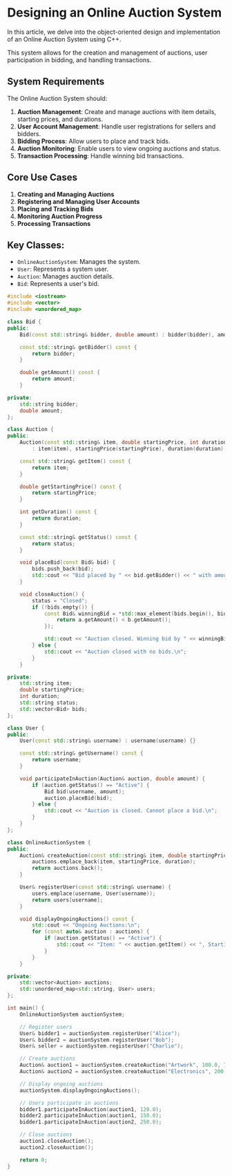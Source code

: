 # Designing an Online Auction System
In this article, we delve into the object-oriented design and implementation of an Online Auction System using C++. 

This system allows for the creation and management of auctions, user participation in bidding, and handling transactions.

## System Requirements

The Online Auction System should:

1. **Auction Management**: Create and manage auctions with item details, starting prices, and durations.
2. **User Account Management**: Handle user registrations for sellers and bidders.
3. **Bidding Process**: Allow users to place and track bids.
4. **Auction Monitoring**: Enable users to view ongoing auctions and status.
5. **Transaction Processing**: Handle winning bid transactions.

## Core Use Cases

1. **Creating and Managing Auctions**
2. **Registering and Managing User Accounts**
3. **Placing and Tracking Bids**
4. **Monitoring Auction Progress**
5. **Processing Transactions**

## Key Classes:
- `OnlineAuctionSystem`: Manages the system.
- `User`: Represents a system user.
- `Auction`: Manages auction details.
- `Bid`: Represents a user's bid.
```cpp
#include <iostream>
#include <vector>
#include <unordered_map>

class Bid {
public:
    Bid(const std::string& bidder, double amount) : bidder(bidder), amount(amount) {}

    const std::string& getBidder() const {
        return bidder;
    }

    double getAmount() const {
        return amount;
    }

private:
    std::string bidder;
    double amount;
};

class Auction {
public:
    Auction(const std::string& item, double startingPrice, int duration)
        : item(item), startingPrice(startingPrice), duration(duration), status("Active") {}

    const std::string& getItem() const {
        return item;
    }

    double getStartingPrice() const {
        return startingPrice;
    }

    int getDuration() const {
        return duration;
    }

    const std::string& getStatus() const {
        return status;
    }

    void placeBid(const Bid& bid) {
        bids.push_back(bid);
        std::cout << "Bid placed by " << bid.getBidder() << " with amount $" << bid.getAmount() << ".\n";
    }

    void closeAuction() {
        status = "Closed";
        if (!bids.empty()) {
            const Bid& winningBid = *std::max_element(bids.begin(), bids.end(), [](const Bid& a, const Bid& b) {
                return a.getAmount() < b.getAmount();
            });

            std::cout << "Auction closed. Winning bid by " << winningBid.getBidder() << " with amount $" << winningBid.getAmount() << ".\n";
        } else {
            std::cout << "Auction closed with no bids.\n";
        }
    }

private:
    std::string item;
    double startingPrice;
    int duration;
    std::string status;
    std::vector<Bid> bids;
};

class User {
public:
    User(const std::string& username) : username(username) {}

    const std::string& getUsername() const {
        return username;
    }

    void participateInAuction(Auction& auction, double amount) {
        if (auction.getStatus() == "Active") {
            Bid bid(username, amount);
            auction.placeBid(bid);
        } else {
            std::cout << "Auction is closed. Cannot place a bid.\n";
        }
    }
};

class OnlineAuctionSystem {
public:
    Auction& createAuction(const std::string& item, double startingPrice, int duration) {
        auctions.emplace_back(item, startingPrice, duration);
        return auctions.back();
    }

    User& registerUser(const std::string& username) {
        users.emplace(username, User(username));
        return users[username];
    }

    void displayOngoingAuctions() const {
        std::cout << "Ongoing Auctions:\n";
        for (const auto& auction : auctions) {
            if (auction.getStatus() == "Active") {
                std::cout << "Item: " << auction.getItem() << ", Starting Price: $" << auction.getStartingPrice() << "\n";
            }
        }
    }

private:
    std::vector<Auction> auctions;
    std::unordered_map<std::string, User> users;
};

int main() {
    OnlineAuctionSystem auctionSystem;

    // Register users
    User& bidder1 = auctionSystem.registerUser("Alice");
    User& bidder2 = auctionSystem.registerUser("Bob");
    User& seller = auctionSystem.registerUser("Charlie");

    // Create auctions
    Auction& auction1 = auctionSystem.createAuction("Artwork", 100.0, 7);
    Auction& auction2 = auctionSystem.createAuction("Electronics", 200.0, 5);

    // Display ongoing auctions
    auctionSystem.displayOngoingAuctions();

    // Users participate in auctions
    bidder1.participateInAuction(auction1, 120.0);
    bidder2.participateInAuction(auction1, 150.0);
    bidder1.participateInAuction(auction2, 250.0);

    // Close auctions
    auction1.closeAuction();
    auction2.closeAuction();

    return 0;
}
